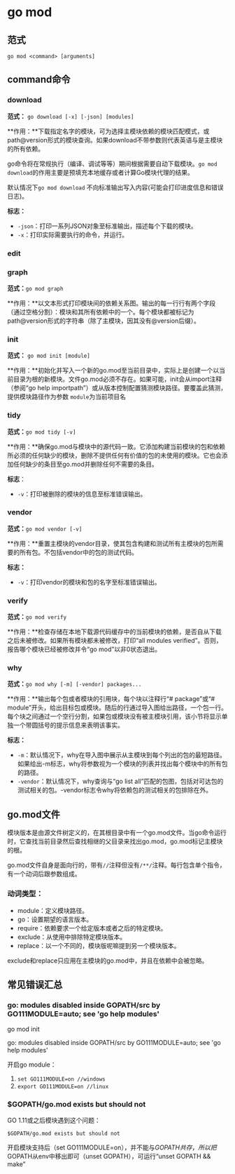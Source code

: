 # go mod

## 范式

`go mod <command> [arguments]`

## command命令

### download

**范式：** `go download [-x] [-json] [modules]`

**作用：**下载指定名字的模块，可为选择主模块依赖的模块匹配模式，或path@version形式的模块查询。如果download不带参数则代表英语与是主模块的所有依赖。

go命令将在常规执行（编译、调试等等）期间根据需要自动下载模块。`go mod download`的作用主要是预填充本地缓存或者计算Go模块代理的结果。

默认情况下`go mod download` 不向标准输出写入内容(可能会打印进度信息和错误日志)。

**标志：**

- `-json`：打印一系列JSON对象至标准输出，描述每个下载的模块。
- `-x`：打印实际需要执行的命令，并运行。

### edit

### graph

**范式：**`go mod graph`

**作用：**以文本形式打印模块间的依赖关系图。输出的每一行行有两个字段（通过空格分割）：模块和其所有依赖中的一个。每个模块都被标记为path@version形式的字符串（除了主模块，因其没有@version后缀）。

### init

**范式：** `go mod init [module]`

**作用：**初始化并写入一个新的go.mod至当前目录中，实际上是创建一个以当前目录为根的新模块。文件go.mod必须不存在。如果可能，init会从import注释（参阅“go help importpath”）或从版本控制配置猜测模块路径。要覆盖此猜测，提供模块路径作为参数 `module`为当前项目名

### tidy

**范式：**`go mod tidy [-v]`

**作用：**确保go.mod与模块中的源代码一致。它添加构建当前模块的包和依赖所必须的任何缺少的模块，删除不提供任何有价值的包的未使用的模块。它也会添加任何缺少的条目至go.mod并删除任何不需要的条目。

**标志**：

- `-v`：打印被删除的模块的信息至标准错误输出。

### vendor

**范式：**`go mod vendor [-v]`

**作用：**重置主模块的vendor目录，使其包含构建和测试所有主模块的包所需要的所有包。不包括vendor中的包的测试代码。

**标志：**

- `-v`：打印vendor的模块和包的名字至标准错误输出。

### verify

**范式：**`go mod verify`

**作用：**检查存储在本地下载源代码缓存中的当前模块的依赖，是否自从下载之后未被修改。如果所有模块都未被修改，打印“all modules verified”。否则，报告哪个模块已经被修改并令“go mod”以非0状态退出。

### why

**范式：**`go mod why [-m] [-vendor] packages...`

**作用：**输出每个包或者模块的引用块，每个块以注释行“# package”或“# module”开头，给出目标包或模块。随后的行通过导入图给出路径，一个包一行。每个块之间通过一个空行分割，如果包或模块没有被主模块引用，该小节将显示单独一个带圆括号的提示信息来表明该事实。

**标志：**

- `-m`：默认情况下，why在导入图中展示从主模块到每个列出的包的最短路径。如果给出-m标志，why将参数视为一个模块的列表并找出每个模块中的所有包的路径。
- `-vendor`：默认情况下，why查询与“go list all”匹配的包图，包括对可达包的测试相关的包。-vendor标志令why将依赖包的测试相关的包排除在外。



## go.mod文件

​		模块版本是由源文件树定义的，在其根目录中有一个go.mod文件。当go命令运行时，它查找当前目录然后查找相继的父目录来找出go.mod，go.mod标记主模块的根。

go.mod文件自身是面向行的，带有`//`注释但没有`/**/`注释。每行包含单个指令，有一个动词后跟参数组成。

### 动词类型：

- module：定义模块路径。
- go：设置期望的语言版本。
- require：依赖要求一个给定版本或者之后的特定模块。
- exclude：从使用中排除特定模块版本。
- replace：以一个不同的，模块版呢嘛提到另一个模块版本。

exclude和replace只应用在主模块的go.mod中，并且在依赖中会被忽略。



## 常见错误汇总

### go: modules disabled inside GOPATH/src by GO111MODULE=auto; see 'go help modules'

go mod init

go: modules disabled inside GOPATH/src by GO111MODULE=auto; see 'go help modules'

开启go module：

1. `set GO111MODULE=on //windows`
2. `export GO111MODULE=on //linux`

### $GOPATH/go.mod exists but should not

GO 1.11或之后模块遇到这个问题：

```
$GOPATH/go.mod exists but should not
```

  开启模块支持后（set GO111MODULE=on），并不能与$GOPATH共存，所以把$GOPATH从env中移出即可（unset GOPATH），可运行“unset GOPATH && make”

